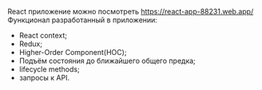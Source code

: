 React приложение можно посмотреть https://react-app-88231.web.app/
Функционал разработанный в приложении:
 - React context;
 - Redux;
 - Higher-Order Component(HOC);
 - Подъём состояния до ближайшего общего предка;
 - lifecycle methods;
 - запросы к API.
